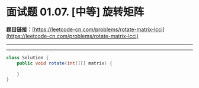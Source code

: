 # 面试题 01.07. [中等] 旋转矩阵

**题目链接：**[https://leetcode-cn.com/problems/rotate-matrix-lcci](https://leetcode-cn.com/problems/rotate-matrix-lcci)

---

<Cards card="leetcode_面试题 01.07_rotate-matrix-lcci"></Cards>

---

```java
class Solution {
    public void rotate(int[][] matrix) {
        
    }
}
```